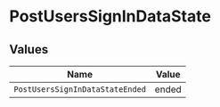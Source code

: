 # PostUsersSignInDataState


## Values

| Name                            | Value                           |
| ------------------------------- | ------------------------------- |
| `PostUsersSignInDataStateEnded` | ended                           |